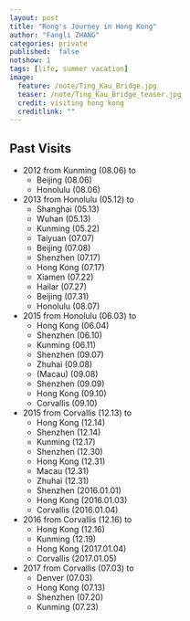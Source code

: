 ```yaml
---
layout: post
title: "Rong's Journey in Hong Kong"
author: "Fangli ZHANG"
categories: private
published:  false
notshow: 1
tags: [life, summer vacation]
image:
  feature: /note/Ting_Kau_Bridge.jpg
  teaser: /note/Ting_Kau_Bridge_teaser.jpg
  credit: visiting hong kong
  creditlink: ""
---
```

## Past Visits
-   2012 from Kunming (08.06) to
    -   Beijing (08.06)
    -   Honolulu (08.06)
-   2013 from Honolulu (05.12) to
    -   Shanghai (05.13)
    -   Wuhan (05.13)
    -   Kunming (05.22)
    -   Taiyuan (07.07)
    -   Beijing (07.08)
    -   Shenzhen (07.17)
    -   Hong Kong (07.17)
    -   Xiamen (07.22)
    -   Hailar (07.27)
    -   Beijing (07.31)
    -   Honolulu (08.07)
-   2015 from Honolulu (06.03) to
    -   Hong Kong (06.04)
    -   Shenzhen (06.10)
    -   Kunming (06.11)
    -   Shenzhen (09.07)
    -   Zhuhai (09.08)
    -   (Macau) (09.08)
    -   Shenzhen (09.09)
    -   Hong Kong (09.10)
    -   Corvallis (09.10)
-   2015 from Corvallis (12.13) to
    -   Hong Kong (12.14)
    -   Shenzhen (12.14)
    -   Kunming (12.17)
    -   Shenzhen (12.30)
    -   Hong Kong (12.31)
    -   Macau (12.31)
    -   Zhuhai (12.31)
    -   Shenzhen (2016.01.01)
    -   Hong Kong (2016.01.03)
    -   Corvallis (2016.01.04)
-   2016 from Corvallis (12.16) to
    -   Hong Kong (12.16)
    -   Kunming (12.19)
    -   Hong Kong (2017.01.04)
    -   Corvallis (2017.01.05)
-   2017 from Corvallis (07.03) to
    -   Denver (07.03)
    -   Hong Kong (07.13)
    -   Shenzhen (07.20)
    -   Kunming (07.23)

<html>
    <head>
    <style>
        #chartdiv {
            width: 100%;
            height: 400px;
        }
        .map-marker {
            margin-left: -5px;
            margin-top: -5px;
        }
        .map-marker.map-clickable {
            cursor: pointer;
        }
        .pulse {
            width: 0px;
            height: 0px;
            border: 0px solid #f7f14c;
            -webkit-border-radius: 30px;
            -moz-border-radius: 30px;
            border-radius: 30px;
            background-color: #716f42;
            z-index: 10;
            position: absolute;
      }
      .map-marker .dot {
            border: 10px solid #FFFFFF;
            background: transparent;
            -webkit-border-radius: 100px;
            -moz-border-radius: 100px;
            border-radius: 100px;
            height: 40px;
            width: 40px;
            -webkit-animation: pulse 0s ease-out;
            -moz-animation: pulse 0s ease-out;
            animation: pulse 1s ease-out;
            -webkit-animation-iteration-count: infinite;
            -moz-animation-iteration-count: infinite;
            animation-iteration-count: infinite;
            position: absolute;
            top: -25px;
            left: -25px;
            z-index: 1;
            opacity: 0;
    }
    @-moz-keyframes pulse {
           0% {
              -moz-transform: scale(0);
              opacity: 0.0;
           }
           25% {
              -moz-transform: scale(0);
              opacity: 0.1;
           }
           50% {
              -moz-transform: scale(0.1);
              opacity: 0.3;
           }
           75% {
              -moz-transform: scale(0.5);
              opacity: 0.5;
           }
           100% {
              -moz-transform: scale(1);
              opacity: 0.0;
           }
    }
    @-webkit-keyframes "pulse" {
           0% {
              -webkit-transform: scale(0);
              opacity: 0.0;
           }
           25% {
              -webkit-transform: scale(0);
              opacity: 0.1;
           }
           50% {
              -webkit-transform: scale(0.1);
              opacity: 0.3;
           }
           75% {
              -webkit-transform: scale(0.5);
              opacity: 0.5;
           }
           100% {
              -webkit-transform: scale(1);
              opacity: 0.0;
           }
       }
    </style>
    </head>
    <body>
    <script src="https://www.amcharts.com/lib/3/ammap.js"></script>
    <script src="https://www.amcharts.com/lib/3/maps/js/worldLow.js"></script>
    <script src="https://www.amcharts.com/lib/3/themes/light.js"></script>
    <script>
    var targetSVG = "M9,0C4.029,0,0,4.029,0,9s4.029,9,9,9s9-4.029,9-9S13.971,0,9,0z M9,15.93 c-3.83,0-6.93-3.1-6.93-6.93S5.17,2.07,9,2.07s6.93,3.1,6.93,6.93S12.83,15.93,9,15.93 M12.5,9c0,1.933-1.567,3.5-3.5,3.5S5.5,10.933,5.5,9S7.067,5.5,9,5.5 S12.5,7.067,12.5,9z";
    var planeSVG = "m2,106h28l24,30h72l-44,-133h35l80,132h98c21,0 21,34 0,34l-98,0 -80,134h-35l43,-133h-71l-24,30h-28l15,-47";

    var map = AmCharts.makeChart( "chartdiv", {
        "type": "map",
        "theme": "light",
        "dragMap": true,
        "projection": "miller",
        "mouseWheelZoomEnabled": true,
        "showBalloonOnSelectedObject": true,
        "backgroundAlpha": 1,
        "backgroundColor": "#000",

        "dataProvider": {
            "mapURL": "/assets/map/hongKongHigh.svg",

            "zoomLevel": 0.9,
            "zoomLatitude": 22.38,
            "zoomLongitude": 114.15,

            "lines": [
            { "color": "#00FF00", "id": "line1", "arc": -0.89, "latitudes": [ 22.315547, 22.368413, 22.292533 ], "longitudes": [ 113.93539, 114.078033, 114.200764]},
            { "id": "line2", "arc": -0.6, "latitudes": [ 22.315547, 22.329893], "longitudes": [ 113.93539, 114.192996]},
            { "id": "line3", "arc": -0.6, "latitudes": [ 22.315547, 22.287591], "longitudes": [ 113.93539, 114.147563]},
            { "id": "line4", "arc": -0.6, "latitudes": [ 22.315547, 22.249687], "longitudes": [ 113.93539, 114.169053]}
            ],

            "images": [
{"color": "#00FF00", "svgPath": targetSVG, "title": "Hong Kong International Airport", "latitude": 22.315547, "longitude": 113.93539, "scale": 0.8},
{"color": "#FF0000", "svgPath": targetSVG, "title": "Royal View Hotel", "latitude": 22.368413, "longitude": 114.078033, "scale": 0.8},
{"color": "#FF0000", "svgPath": targetSVG, "title": "Ibis North Point", "latitude": 22.292533, "longitude": 114.200764, "scale": 0.8},
{"type": "circle", "title": "Hong Kong Baptist University", "latitude": 22.337857, "longitude": 114.181962, "scale": 0.5},
{"type": "circle", "title": "Regal Oriental Hotel", "latitude": 22.329893, "longitude": 114.192996, "scale": 0.5},
{"type": "circle", "title": "ibis Central and Sheung Wan", "latitude": 22.287591, "longitude": 114.147563, "scale": 0.5},
{"type": "circle", "title": "Ovolo Southside", "latitude": 22.249687, "longitude": 114.169053, "scale": 0.5},
{"type": "circle", "title": "Repulse Bay", "latitude": 22.23672, "longitude": 114.196825, "scale": 0.5},
{"type": "circle", "title": "Shek O Bay", "latitude": 22.228653, "longitude": 114.250842, "scale": 0.5},
{"type": "circle", "title": "Stanley Promenade", "latitude": 22.218514, "longitude": 114.210928, "scale": 0.5},
{"type": "circle", "title": "Siu Sai Wan Promenade ", "latitude": 22.265762, "longitude": 114.252166, "scale": 0.5},
{"type": "circle", "title": "Ap Lei Chau", "latitude": 22.244854, "longitude": 114.152796, "scale": 0.5},
{"type": "circle", "title": "Sok Kwu Wan", "latitude": 22.205452, "longitude": 114.131675, "scale": 0.5},
{"type": "circle", "title": "Hung Shing Ye Beach", "latitude": 22.218764, "longitude": 114.119576, "scale": 0.5},
{"type": "circle", "title": "Yung Shue Wan", "latitude": 22.226131, "longitude": 114.108486, "scale": 0.5},
{"type": "circle", "title": "Aberdeen Promenade", "latitude": 22.247719, "longitude": 114.152486, "scale": 0.5},
{"type": "circle", "title": "Shau Kei Wan", "latitude": 22.282827, "longitude": 114.228369, "scale": 0.5},
{"type": "circle", "title": "Quarry Bay", "latitude": 22.288968, "longitude": 114.219832, "scale": 0.5},
{"type": "circle", "title": "Causeway Bay", "latitude": 22.287718, "longitude": 114.191775, "scale": 0.5},
{"type": "circle", "title": "Wan Chai", "latitude": 22.277997, "longitude": 114.173484, "scale": 0.5},
{"type": "circle", "title": "Victoria Peak", "latitude": 22.275675, "longitude": 114.145511, "scale": 0.5},
{"type": "circle", "title": "North Point", "latitude": 22.293293, "longitude": 114.201295, "scale": 0.5},
{"type": "circle", "title": "Kowloon Bay", "latitude": 22.317758, "longitude": 114.193661, "scale": 0.5},
{"type": "circle", "title": "Tsim Sha Tsui", "latitude": 22.293233, "longitude": 114.171463, "scale": 0.5},
{"type": "circle", "title": "China Hong Kong Ferry Terminal", "latitude": 22.299447, "longitude": 114.167288, "scale": 0.5},
{"type": "circle", "title": "Tian Tan Buddha", "latitude": 22.254412, "longitude": 113.905166, "scale": 0.5},
{"type": "circle", "title": "Kowloon Walled City", "latitude": 22.331835, "longitude": 114.190229, "scale": 0.5},
{"type": "circle", "title": "Sai Wan War Cemetery", "latitude": 22.259283, "longitude": 114.234398, "scale": 0.5},
{"type": "circle", "title": "Sai Wan War Cemetery", "latitude": 22.259283, "longitude": 114.234398, "scale": 0.5},
{"color": "#FFFF00", "type": "circle", "title": "Hen Keng", "latitude": 22.361471, "longitude": 114.171836, "scale": 0.5},
{"color": "#FFFF00", "type": "circle", "title": "Hong Kong Heritage Museum", "latitude": 22.377524, "longitude": 114.186285, "scale": 0.5},
{"color": "#FFFF00", "type": "circle", "title": "Sham Shui Po", "latitude": 22.329071, "longitude": 114.163497, "scale": 0.5},
{"color": "#FFFF00", "type": "circle", "title": "Sha Tin Racecourse", "latitude": 22.40037, "longitude": 114.206189, "scale": 0.5},
{"color": "#FFFF00", "type": "circle", "title": "Hong Kong Gold Coast", "latitude": 22.371098, "longitude": 113.989288, "scale": 0.5},
{"color": "#FFFF00", "type": "circle", "title": "Butterfly Beach", "latitude": 22.373539, "longitude": 113.958817, "scale": 0.5},
{"color": "#FFFF00", "type": "circle", "title": "Sai Kung", "latitude": 22.380377, "longitude": 114.272727, "scale": 0.5},
{"color": "#FFFF00", "type": "circle", "title": "Silverstrand Beach", "latitude": 22.322392, "longitude": 114.270947, "scale": 0.5},  
            {
              "svgPath": planeSVG,
              "positionOnLine": 0,
              "color": "#FFFFFF",
              "animateAlongLine": true,
              "lineId": "line1",
              "flipDirection": false,
              "loop": true,
              "scale": 0.08,
              "positionScale": 1
            }
            ]
        },

            "areasSettings": {
                "color": "#FFCC00",
                "outlineThickness": 0.2,
                "unlistedAreasColor": "#FFFFFF",
                "unlistedAreasAlpha": 0.6
            },

            "imagesSettings": {
              "color": "#FFFF00",
              "rollOverColor": "#00FF00",
              "selectedColor": "#000000",
              "pauseDuration": 0.3,
              "animationDuration": 5,
              "adjustAnimationSpeed": true,
              "scale": 0.2
            },

            "linesSettings": {
              "arc": -0.6,
              "color": "#FFFF00",
              "alpha": 1,
              "thickness": 0.5
            },

            "balloon": {
                "drop": true
            },

            "zoomControl": {
              "homeButtonEnabled": false,
              "zoomControlEnabled": false,
              "buttonSize": 10,
              "gridHeight": 0,
              "draggerAlpha": 0,
              "gridAlpha": 0
            },

            "backgroundZoomsToTop": true,
            "linesAboveImages": true
    } );
    map.addListener( "positionChanged", updateCustomMarkers );

    function updateCustomMarkers( event ) {
      var map = event.chart;

      for ( var x in map.dataProvider.images ) {
        var image = map.dataProvider.images[ x ];
        if (x == 1) {
            if ( 'undefined' == typeof image.externalElement )
            image.externalElement = createCustomMarker( image );
            var xy = map.coordinatesToStageXY( image.longitude, image.latitude );
            image.externalElement.style.top = xy.y + 'px';
            image.externalElement.style.left = xy.x + 'px';
        }
      }
    }

    function createCustomMarker( image ) {
      var holder = document.createElement( 'div' );
      holder.className = 'map-marker';
      holder.title = image.title;
      holder.style.position = 'absolute';

      if ( undefined != image.url ) {
        holder.onclick = function() {
          window.location.href = image.url;
        };
        holder.className += ' map-clickable';
      }

      var dot = document.createElement( 'div' );
      dot.className = 'dot';
      holder.appendChild( dot );

      var pulse = document.createElement( 'div' );
      pulse.className = 'pulse';
      holder.appendChild( pulse );

      image.chart.chartDiv.appendChild( holder );

      return holder;
    }
    </script>
    </body>
    <div id="chartdiv"></div>
</html>

## Coming Visits
+   荃灣 Tsuen Wan
    +   [機場核心計劃展覽中心]()
+   沙田 Sha Tin
    +   [香港文化博物館 Hong Kong Heritage Museum](https://www.douban.com/event/28945753/)
    +   [沙田馬場 Sha Tin Racecourse](http://entertainment.hkjc.com/entertainment/chinese/go-racing/sha-tin-racecourse.aspx)
    +   [大圍顯徑 Hen Keng]()
+   屯門 Tuen Mun
    +   [香港黃金海岸 Hong Kong Gold Coast]()
    +   [蝴蝶灣 Butterfly Beach]()
+   西貢 Sai Kung
    +   [銀線灣 Silverstrand Beach]()

## Dining
+   荃灣 Tsuen Wan
    +   帝景酒店 Royal View Hotel
        +   空中花園 Roof Top Garden
    +   荃灣 Tsuen Wan
        +   海連茶樓 (福來邨永嘉樓地下15-16號舖)
        +   常滿雞煲火鍋專門店 (二陂坊25號地下)
        +   正宗山西刀削麵皇 (沙咀道245號坤德樓地下)
        +   老闆娘雲南米線 (曹公街8號香車街熟食中心)
+   九龍塘 Kowloon Tong
    +   香港城市大學 City University of Hong Kong
        +   Bistro (7樓，Academic 3)
        +   城大中菜廳 (8樓，康樂樓)
+   沙田 Sha Tin
    +   城門河 Shing Mun River
        +   陳根記 Chan Kun Kee (禾輋邨街市大牌檔)
+   中環 Central
    +   上環站A2出口
        +   九記牛腩 Kau Kee Restaurant (歌賦街21號地舖)
        +   PMQ元創方 Police Married Quarters
+   西貢 Sai Kung
    +   Tui Min Hoi
        +   滿記甜品 (普通道10號地下)
        +   西貢松記車仔麵 (福民路高勝樓)
